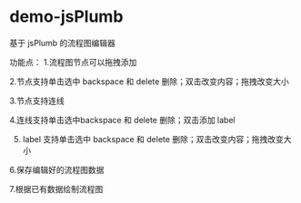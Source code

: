 # demo-jsPlumb
基于 jsPlumb 的流程图编辑器

功能点：
1.流程图节点可以拖拽添加

2.节点支持单击选中 backspace 和 delete 删除；双击改变内容；拖拽改变大小

3.节点支持连线

4.连线支持单击选中backspace 和 delete 删除；双击添加 label

5. label 支持单击选中 backspace 和 delete 删除；双击改变内容；拖拽改变大小

6.保存编辑好的流程图数据

7.根据已有数据绘制流程图

